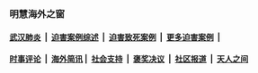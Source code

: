 
### 明慧海外之窗

####  [武汉肺炎](indexes/365.md?t=06080300) &nbsp;|&nbsp;  [迫害案例综述](indexes/328.md?t=06080300) &nbsp;|&nbsp; [迫害致死案例](indexes/277.md?t=06080300)  &nbsp;|&nbsp; [更多迫害案例](indexes/81.md?t=06080300)  &nbsp;|&nbsp; 
####  [时事评论](indexes/19.md?t=06080300) &nbsp;|&nbsp; [海外简讯](indexes/245.md?t=06080300)&nbsp;|&nbsp;  [社会支持](indexes/140.md?t=06080300) &nbsp;|&nbsp; [褒奖决议](indexes/282.md?t=06080300) &nbsp;|&nbsp; [社区报道](indexes/91.md?t=06080300)  &nbsp;|&nbsp; [天人之间](indexes/78.md?t=06080300) 

